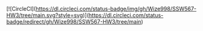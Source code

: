 \[!\[CircleCI](https://dl.circleci.com/status-badge/img/gh/Wize998/SSW567-HW3/tree/main.svg?style=svg)](https://dl.circleci.com/status-badge/redirect/gh/Wize998/SSW567-HW3/tree/main)



